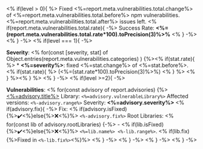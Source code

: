 <!-- Lalaps.details:start -->
<!-- Lalaps.verbosity: <%=level%> -->
<% if(level > 0){ %>
Fixed <%=report.meta.vulnerabilities.total.change%> of <%=report.meta.vulnerabilities.total.before%> npm vulnerabilities.
<%=report.meta.vulnerabilities.total.after%> issues left. 
<% if(report.meta.vulnerabilities.total.rate){ -%>
Success Rate: **<%=(report.meta.vulnerabilities.total.rate*100).toPrecision(3)%>%**
<% } -%>
<% } -%>
<% if(level === 1){ -%>

**Severity**:
    <% for(const [severity, stat] of Object.entries(report.meta.vulnerabilities.categories) ) {%><% if(stat.rate){ %>
    * **<%=severity%>**: fixed <%=stat.change%> of <%=stat.before%>. <% if(stat.rate){ %> (<%=(stat.rate*100).toPrecision(3)%>%) <% } %>
    <% } %><% } %>
<% } -%>
<% if(level >=2){ -%>

**Vulnerabilities**:
<% for(const advisory of report.advisories) {%>
        <!-- Lalaps.advisory.<%=advisory.id%>:start -->
        [<%=advisory.title%>](<%=advisory.url%>)
        Library: `<%=advisory.vulnerableLibrary%>`
        Affected versions: `<%-advisory.range%>`
        Severity: **<%=advisory.severity%>**
<% if(advisory.fix){ -%>
        Fix: <% if(advisory.isFixed){%>:heavy_check_mark:<%}else{%>:x:<%}%> `<%-advisory.fix%>`
        Root Libraries: 
<% for(const lib of advisory.rootLibraries) {-%>
            - <% if(lib.isFixed){%>:heavy_check_mark:<%}else{%>:x:<%}%> `<%=lib.name%> <%-lib.range%>`. <% if(lib.fix){%>Fixed in `<%-lib.fix%>`<%}%>
<% } -%>
<% } -%>
        <!-- Lalaps.advisory.<%=advisory.id%>:end -->
    <% } -%>
<% } -%>

<!-- Lalaps.details:end -->
